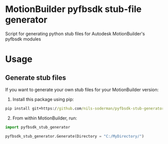 # MotionBuilder pyfbsdk stub-file generator
Script for generating python stub files for Autodesk MotionBuilder's pyfbsdk modules

# Usage

## Generate stub files
If you want to generate your own stub files for your MotionBuilder version:

1. Install this package using pip:
```cmd
pip install git+https://github.com/nils-soderman/pyfbsdk-stub-generator#subdirectory=pyfbsdk-stub-generator
```

2. From within MotionBuilder, run:
```python
import pyfbsdk_stub_generator

pyfbsdk_stub_generator.Generate(Directory = "C:/MyDirectory/")
```